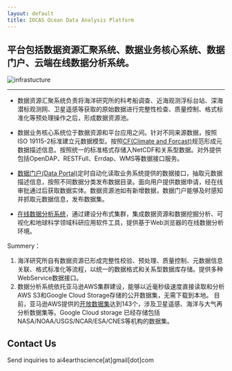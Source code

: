 ```yaml
---
layout: default
title: IOCAS Ocean Data Analysis Platform 
---
```


## 平台包括数据资源汇聚系统、数据业务核心系统、数据门户、云端在线数据分析系统。 
![infrastucture](http://msdc.qdio.ac.cn/Web/Tpl/default/img/image2.png)

---
* 数据资源汇聚系统负责将海洋研究所的科考船调查、近海观测浮标台站、深海潜标观测网、卫星遥感等获取的原始数据进行完整性检查、质量控制、格式标准化等预处理操作之后，形成数据资源池。

* 数据业务核心系统位于数据资源和平台应用之间。针对不同来源数据，按照ISO 19115-2标准建立元数据模型。按照[CF(Climate and Forcast)](http://cfconventions.org/)规范形成元数据描述信息。按照统一的标准格式存储入NetCDF和关系型数据。对外提供包括OpenDAP、RESTFull、Errdap、WMS等数据接口服务。  

* [数据门户(Data Portal)](http://portal.qdio.ac.cn)定时自动化读取业务系统提供的数据接口，抽取元数据描述信息，按照不同数据分类发布数据目录。面向用户提供数据申请，经在线审批通过后获取数据实体。数据资源池如有新增数据，数据门户能够及时感知并抓取元数据信息，发布数据集。  

* [在线数据分析系统](https://datalab.iocasdata.com)，通过建设分布式集群，集成数据资源和数据挖掘分析、可视化和地球科学领域科研应用软件工具，提供基于Web浏览器的在线数据分析环境。  

Summery：
  1. 海洋研究所自有数据资源已形成完整性校验、预处理、质量控制、元数据信息关联、格式标准化等流程，以统一的数据格式和关系型数据库存储。提供多种WebService数据接口。
  2. 数据分析系统依托亚马逊AWS集群建设，能够以近毫秒级速度直接读取和分析AWS S3和Google Cloud Storage存储的公开数据集，无需下载到本地。
     目前，亚马逊AWS提供的[开放数据集](https://registry.opendata.aws/)达到143个，涉及卫星遥感、海洋与大气再分析数据集等。Google Cloud storage 已经存储包括NASA/NOAA/USGS/NCAR/ESA/CNES等机构的数据集。
    





 
 
 
## Contact Us

Send inquiries to ai4earthscience[at]gmail[dot]com
